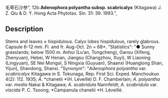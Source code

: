 毛萼石沙参",
12b.**Adenophora polyantha subsp. scabricalyx** (Kitagawa) J. Z. Qiu & D. Y. Hong Acta Phytotax. Sin. 31: 39. 1993.",

## Description
Stems and leaves ± hispidulous. Calyx lobes hispidulous, rarely glabrous. Capsule 6-12 mm. Fl. and fr. Aug-Oct. 2*n* = 68*.
  "Statistics": "● Sunny grasslands; below 1500 m. Anhui (Lu’an, Tongcheng), Gansu (Xifeng, Zhenyuan), Hebei, W Henan, Jiangsu (Changzhou, Xuyi), W Liaoning (Lingyuan), SE Nei Mongol, S Ningxia (Guyuan), Shaanxi (Huanglong Shan, Yijun), Shandong, Shanxi.
  "Synonym": "*Adenophora polyantha* var. *scabricalyx* Kitagawa in S. Tokunaga, Rep. First Sci. Exped. Manchoukuo 4(2): 112. 1935; *A.* *chanetii *(H. Léveillé) D. F. Chamberlain; *A. polyantha* var. *media* Nakai &amp; Kitagawa; *A. scabridula* Nannfeldt; *A. scabridula* var. *viscida* P. C. Tsoong; *Campanula chanetii *H. Léveillé.
